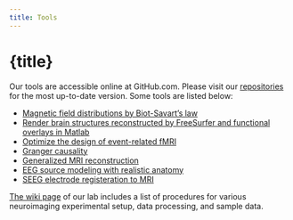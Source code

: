 ```yaml
---
title: Tools
---
```


<script lang="ts">
    import Icon from "@iconify/svelte";
</script>

# {title}

Our tools are accessible online at <Icon icon="carbon:logo-github" class="inline mb-1" /> GitHub.com. Please visit our [repositories](https://github.com/fahsuanlin/fhlin_toolbox/wiki) for the most up-to-date version. Some tools are listed below:

* [Magnetic field distributions by Biot-Savart’s law](https://github.com/fahsuanlin/fhlin_toolbox/wiki/MRI:-magnetic-field-distributions-by-Biot-Savart%E2%80%99s-law)
* [Render brain structures reconstructed by FreeSurfer and functional overlays in Matlab](https://github.com/fahsuanlin/fhlin_toolbox/wiki/Render-brain-with-a-dynamic-overlay)
* [Optimize the design of event-related fMRI](https://github.com/fahsuanlin/fhlin_toolbox/wiki/fMRI:-optimize-the-design-of-event-related-fMRI)
* [Granger causality](https://github.com/fahsuanlin/fhlin_toolbox/wiki/Modeling:-Granger-causality-analysis)
* [Generalized MRI reconstruction](https://github.com/fahsuanlin/fhlin_toolbox/wiki/MRI:-generalized-iterative-reconstruction)
* [EEG source modeling with realistic anatomy](https://github.com/fahsuanlin/fhlin_toolbox/wiki/EEG:-souce-modeling)
* [SEEG electrode registeration to MRI](https://github.com/fahsuanlin/fhlin_toolbox/wiki/SEEG:-register-electrodes-to-MRI)


[The wiki page](https://github.com/fahsuanlin/labmanual/wiki) of our lab includes a list of procedures for various neuroimaging experimental setup, data processing, and sample data.